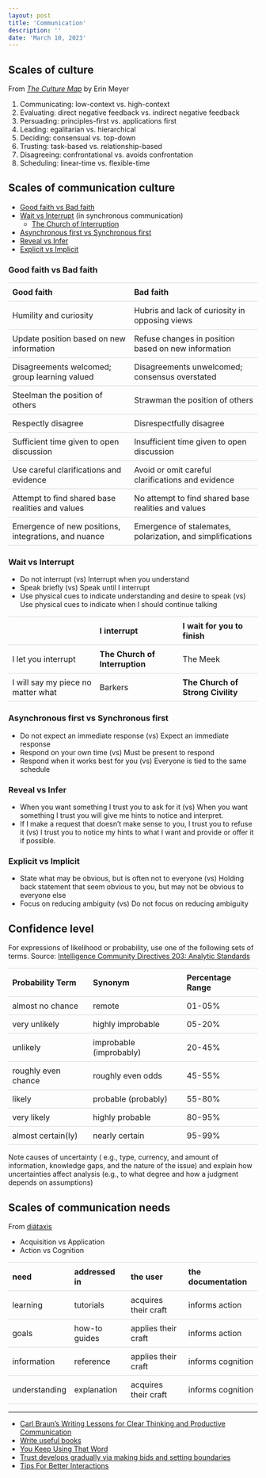 ```yaml
---
layout: post
title: 'Communication'
description: ''
date: 'March 10, 2023'
---
```


<style>
    table {
        table-layout: auto;
        width: 100%;
        border-spacing: 0px;
    }

    th {
        border-top: 1px solid #d9d9d9;
    }

    th, td {
        padding: 8px;
        text-align: left;
        border-bottom: 1px solid #d9d9d9;
    }
</style>

## Scales of culture

From [_The Culture Map_](https://erinmeyer.com/books/the-culture-map/) by Erin Meyer

1. Communicating: low-context vs. high-context
2. Evaluating: direct negative feedback vs. indirect negative feedback
3. Persuading: principles-first vs. applications first
4. Leading: egalitarian vs. hierarchical
5. Deciding: consensual vs. top-down
6. Trusting: task-based vs. relationship-based
7. Disagreeing: confrontational vs. avoids confrontation
8. Scheduling: linear-time vs. flexible-time

## Scales of communication culture

- [Good faith vs Bad faith](https://consilienceproject.org/endgames-of-bad-communication/)
- [Wait vs Interrupt](http://benjaminrosshoffman.com/wait-vs-interrupt-culture/) (in synchronous communication)
    - [The Church of Interruption](https://sambleckley.com/writing/church-of-interruption.html)
- [Asynchronous first vs Synchronous first](https://async.twist.com/asynchronous-communication/)
- [Reveal vs Infer](https://www.lesswrong.com/posts/X6zJGshe467nxoWAZ/reveal-culture)
- [Explicit vs Implicit](https://lukasmurdock.com/explicit-communication/)

### Good faith vs Bad faith


| Good faith                                           | Bad faith                                                  |
|:-----------------------------------------------------|:-----------------------------------------------------------|
| Humility and curiosity                               | Hubris and lack of curiosity in opposing views             |
| Update position based on new information             | Refuse changes in position based on new information        |
| Disagreements welcomed; group learning valued        | Disagreements unwelcomed; consensus overstated             |
| Steelman the position of others                      | Strawman the position of others                            |
| Respectly disagree                                   | Disrespectfully disagree                                   |
| Sufficient time given to open discussion             | Insufficient time given to open discussion                 |
| Use careful clarifications and evidence              | Avoid or omit careful clarifications and evidence          |
| Attempt to find shared base realities and values     | No attempt to find shared base realities and values        |
| Emergence of new positions, integrations, and nuance | Emergence of stalemates, polarization, and simplifications |

### Wait vs Interrupt

- Do not interrupt (vs) Interrupt when you understand
- Speak briefly (vs) Speak until I interrupt
- Use physical cues to indicate understanding and desire to speak (vs) Use physical cues to indicate when I should continue talking


|                                    | I interrupt                    | I wait for you to finish          |
|:-----------------------------------|:-------------------------------|:----------------------------------|
| I let you interrupt                | **The Church of Interruption** | The Meek                          |
| I will say my piece no matter what | Barkers                        | **The Church of Strong Civility** |


### Asynchronous first vs Synchronous first

- Do not expect an immediate response (vs) Expect an immediate response
- Respond on your own time (vs) Must be present to respond
- Respond when it works best for you (vs) Everyone is tied to the same schedule


### Reveal vs Infer

- When you want something I trust you to ask for it (vs) When you want something I trust you will give me hints to notice and interpret.
- If I make a request that doesn’t make sense to you, I trust you to refuse it (vs) I trust you to notice my hints to what I want and provide or offer it if possible.

### Explicit vs Implicit

- State what may be obvious, but is often not to everyone (vs) Holding back statement that seem obvious to you, but may not be obvious to everyone else
- Focus on reducing ambiguity (vs) Do not focus on reducing ambiguity


## Confidence level

For expressions of likelihood or probability, use one of the following sets of
terms. Source:
[Intelligence Community Directives 203: Analytic Standards](https://www.dni.gov/files/documents/ICD/ICD-203_TA_Analytic_Standards_21_Dec_2022.pdf)

| Probability Term    | Synonym                 | Percentage Range |
| ------------------- | ----------------------- | ---------------- |
| almost no chance    | remote                  | 01-05%           |
| very unlikely       | highly improbable       | 05-20%           |
| unlikely            | improbable (improbably) | 20-45%           |
| roughly even chance | roughly even odds       | 45-55%           |
| likely              | probable (probably)     | 55-80%           |
| very likely         | highly probable         | 80-95%           |
| almost certain(ly)  | nearly certain          | 95-99%           |

Note causes of uncertainty ( e.g., type, currency, and amount of information,
knowledge gaps, and the nature of the issue) and explain how uncertainties
affect analysis (e.g., to what degree and how a judgment depends on assumptions)

## Scales of communication needs

From [diátaxis](https://diataxis.fr/)

- Acquisition vs Application
- Action vs Cognition

| need          | addressed in  | the user             | the documentation |
|:--------------|:--------------|:---------------------|:------------------|
| learning      | tutorials     | acquires their craft | informs action    |
| goals         | how-to guides | applies their craft  | informs action    |
| information   | reference     | applies their craft  | informs cognition |
| understanding | explanation   | acquires their craft | informs cognition |

---

- [Carl Braun’s Writing Lessons for Clear Thinking and Productive Communication](https://fs.blog/carl-braun-communicating/)
- [Write useful books](https://writeusefulbooks.com/)
- [You Keep Using That Word](https://youtu.be/6FOCNf06lqY)
- [Trust develops gradually via making bids and setting boundaries](https://www.lesswrong.com/posts/7CKF6r8MegtcCWDbT/trust-develops-gradually-via-making-bids-and-setting)
- [Tips For Better Interactions](https://staysaasy.com/saas/2025/03/17/interactions.html)
